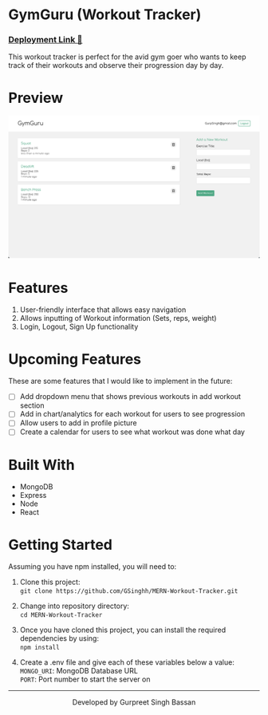 # GymGuru (Workout Tracker)

### [Deployment Link 🚀](https://gymtime-workout-tracker.vercel.app)

This workout tracker is perfect for the avid gym goer who wants to keep track of their workouts and observe their progression day by day.

# Preview
![view 1](frontend/public/Workout-Tracker-Preview.png)

# Features
1. User-friendly interface that allows easy navigation 
2. Allows inputting of Workout information (Sets, reps, weight)
3. Login, Logout, Sign Up functionality

# Upcoming Features 
These are some features that I would like to implement in the future:
- [ ] Add dropdown menu that shows previous workouts in add workout section
- [ ] Add in chart/analytics for each workout for users to see progression
- [ ] Allow users to add in profile picture
- [ ] Create a calendar for users to see what workout was done what day

# Built With
- MongoDB
- Express
- Node
- React

# Getting Started

Assuming you have npm installed, you will need to:

1. Clone this project:  
   `git clone https://github.com/GSinghh/MERN-Workout-Tracker.git`

2. Change into repository directory:<br>
   `cd MERN-Workout-Tracker` 

3. Once you have cloned this project, you can install the required dependencies by using:  
   `npm install`

4. Create a .env file and give each of these variables below a value:<br>
   `MONGO_URI`:  MongoDB Database URL <br>
   `PORT`:  Port number to start the server on
   



---
<div align = 'center'>Developed by Gurpreet Singh Bassan</div>
